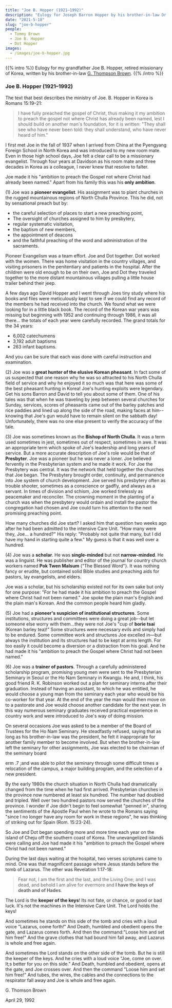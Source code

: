 ```yaml
---
title: "Joe B. Hopper (1921–1992)"
description: "Eulogy for Joseph Barron Hopper by his brother-in-law Dr. G. Thomson Brown."
date: "2021-5-18"
slug: "joe-b-hopper"
people:
  - Tommy Brown
  - Joe B. Hopper
  - Dot Hopper
images:
  - /images/joe-b-hopper.jpg
---
```


{{% intro %}}
Eulogy for my grandfather Joe B. Hopper, retired missionary of Korea, written by his brother-in-law [G. Thompson Brown](https://en.wikipedia.org/wiki/G._Thompson_Brown).
{{% /intro %}}

### Joe B. Hopper (1921–1992)

The text that best describes the ministry of Joe. B. Hopper in Korea is Romans 15:19–21:

> I have fully preached the gospel of Christ, thus making it my ambition to preach the gospel not where Christ has already been named, lest I should build on another man's foundation, for it is written: "They shall see who have never been told: they shall understand, who have never heard of him."

I first met Joe in the fall of 1937 when I arrived from China at the Pyengyang Foreign School in North Korea and was introduced to my new room mate. Even in those high school days, Joe felt a clear call to be a missionary evangelist. Through four years at Davidson as his room mate and three decades in Korea as a colleague, I never knew that resolve to falter.

Joe made it his "ambition to preach the Gospel not where Christ had already been named." Apart from his family this was his __only ambition__.

(1) Joe was a __pioneer evangelist__. His assignment was to plant churches in the rugged mountainous regions of North Chulla Province. This he did, not by sensational preach but by:

- the careful selection of places to start a new preaching point,
- The oversight of churches assigned to him by presbytery,
- regular systematic visitation,
- the baptism of new members,
- the appointment of deacons
- and the faithful preaching of the word and administration of the sacraments.

Pioneer Evangelism was a team effort. Joe and Dot together. Dot worked with the women. There was home visitation in the country villages, and visiting prisoners in the penitentiary and patients in the hospital. After the children were old enough to be on their own, Joe and Dot they traveled together to the more distant mountainous villages pulling a little house trailer behind their jeep.

A few days ago David Hopper and I went through Joes tiny study where his books and files were meticulously kept to see if we could find any record of the members he had received into the church. We found what we were looking for in a little black book. The record of the Korean war years was missing but beginning with 1952 and continuing through 1986, it was all there… the totals of each year were carefully recorded. The grand totals for the 34 years:

- 6,002 catechumens
- 3,192 adult baptisms
- 263 infant baptisms.

And you can be sure that each was done with careful instruction and examination.

(2) Joe was a __great hunter of the elusive Korean pheasant__. In fact some of us suspected that one reason why he was so attracted to his North Chulla field of service and why he enjoyed it so much was that here was some of the best pheasant hunting in Korea! Joe's hunting exploits were legendary. Get his sons Barron and David to tell you about some of them. One of his tales was that when he was traveling by jeep between several churches for Sunday, services, scores of pheasants came out of the barley patches and rice paddies and lined up along the side of the road, making faces at him--knowing that Joe's gun would have to remain silent on the sabbath day! Unfortunately, there was no one else present to verify the accuracy of the tale.

(3) Joe was sometimes known as the __Bishop of North Chulla__. It was a term used sometimes in jest, sometimes out of respect, sometimes in awe. It was an appropriate term which spoke of Joe's leadership and long years of service. But a more accurate description of Joe's role would be that of __Presbyter__. Joe was a pioneer but he was never a loner. Joe believed fervently in the Presbyterian system and he made it work. For Joe the Presbytery was central. It was the network that held together the churches that Joe began. The Presbytery brought order, continuity, and permanence into Joe system of church development. Joe served his presbytery often as trouble shooter, sometimes as a conscience or gadfly, and always as a servant. In times of division and schism, Joe worked tirelessly as peacemaker and reconciler. The crowning moment in the planting of a church was when the presbytery would ordain and install the pastor the congregation had chosen and Joe could turn his attention to the next promising preaching point.

How many churches did Joe start? I asked him that question two weeks ago after he had been admitted to the intensive Care Unit. "How many were they, Joe... a hundred?" His reply: "Probably not quite that many, but I did have my hand in starting quite a few." My guess is that it was well over a hundred.

(4) Joe was a __scholar__. He was __single-minded__ but not __narrow-minded__. He was a linguist. He was publisher and editor of the journal for country church workers named __Pok Twen Malsum__ ("The Blessed Word"}. It was nothing fancy or erudite, but contained solid Bible studies and preaching aids for pastors, lay evangelists, and elders.

Joe was a scholar, but his scholarship existed not for its own sake but only for one purpose: "For he had made it his ambition to preach the Gospel where Christ had not been named." Joe spoke the plain man's English and the plain man's Korean. And the common people heard him gladly.

(5) Joe had a __pioneer's suspicion of institutional structures__. Some institutions, structures and committees were doing a great job--but let someone else worry with them...they were not Joe's "cup of __borie tsai__ (Korean barley tea)!" Some structures were necessary evils and simply had to be endured. Some committee work and structures Joe excelled in—but always the institution and its structures had to be kept at arms length. For too easily it could become a diversion or a distraction from his goal. And he had made it his "ambition to preach the Gospel where Christ had not been named."

(6) Joe was a __trainer of pastors__. Through a carefully administered scholarship program, promising young men were sent to the Presbyterian Seminary in Seoul or the Ho Nam Seminary in Kwangju. He and, I think, his good friend R. K. Robinson worked out a plan for seminary interns after their graduation. Instead of having an assistant, to which he was entitled, he would choose a young man from the seminary each year who would be his co-worker for that year. At the end of the year the man would then move on to a pastorate and Joe would choose another candidate for the next year. In this way numerous seminary graduates received practical experience in country work and were introduced to Joe's way of doing mission.

On several occasions Joe was asked to be a member of the Board of Trustees for the Ho Nam Seminary. He steadfastly refused, saying that as long as his brother-in-law was the president, he felt it inappropriate for another family member to become involved. But when the brother-in-law left the seminary for other assignments, Joe was elected to be chairman of the seminary board

erm .7 ;and was able to pilot the seminary through some difficult times a relocation of the campus, a major building program, and the selection of a new president.

By the early 1980s the church situation in North Chulla had dramatically changed from the time when he had first arrived. Presbyterian churches in the province now numbered at least six hundred. The number had doubled and tripled. Well over two hundred pastors now served the churches of the province. I wonder if Joe didn't begin to feel somewhat "penned in", sharing the sentiments of the Apostle Paul when he wrote to the Romans saying "since I no longer have any room for work in these regions", he was thinking of striking out for Spain (Rom. 15:23-24).

So Joe and Dot began spending more and more time each year on the island of Cheju off the southern coast of Korea. The unevangelized islands were calling and Joe had made it his "ambition to preach the Gospel where Christ had not been named."

During the last days waiting at the hospital, two verses scriptures came to mind. One was that magnificent passage where Jesus stands before the tomb of Lazarus. The other was Revelation 1:17-18:

> Fear not, I am the first and the last, and the Living One; and I was dead, and behold I am alive for evermore and __I have the keys of death and of Hades__.

The Lord is the __keeper of the keys__! Its not fate, or chance, or good or bad luck. It's not the machines in the Intensive Care Unit. The Lord holds the keys!

And sometimes he stands on this side of the tomb and cries with a loud voice "Lazarus, come forth!" And Death, humbled and obedient opens the gate, and Lazarus comes forth. And then the command:"Loose him and set him free!" And the grave clothes that had bound him fall away, and Lazarus is whole and free again.

And sometimes the Lord stands on the other side of the tomb. But he is still the keeper of the keys. And he cries with a loud voice "Joe, come on over. It;s better for you on this side." And Death, humbled and obedient, opens at the gate, and Joe crosses over. And then the command "Loose him and set him free!" And tubes, the wires, the cables and the connections to the respirator fall away and Joe is whole and free again.

G. Thomson Brown

April 29, 1992
